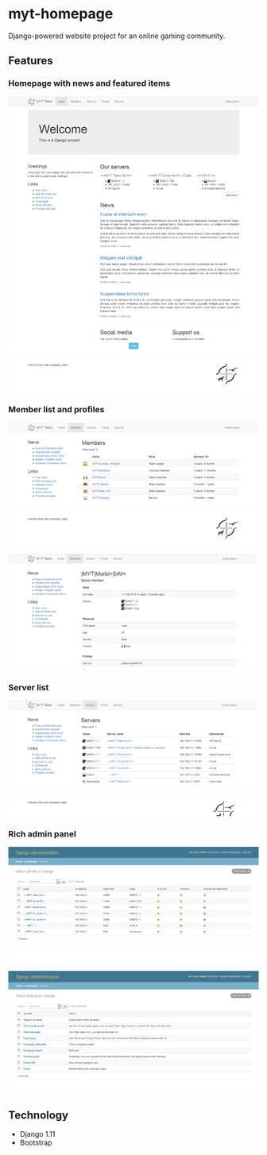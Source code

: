 # myt-homepage

Django-powered website project for an online gaming community.

## Features

### Homepage with news and featured items

![alt text](https://raw.githubusercontent.com/t-zilla/myt-homepage/master/screenshots/home.png)

### Member list and profiles

![alt text](https://raw.githubusercontent.com/t-zilla/myt-homepage/master/screenshots/members.png)

![alt text](https://raw.githubusercontent.com/t-zilla/myt-homepage/master/screenshots/profile.png)

### Server list

![alt text](https://raw.githubusercontent.com/t-zilla/myt-homepage/master/screenshots/servers.png)

### Rich admin panel

![alt text](https://raw.githubusercontent.com/t-zilla/myt-homepage/master/screenshots/admin-servers.png)

![alt text](https://raw.githubusercontent.com/t-zilla/myt-homepage/master/screenshots/admin-settings.png)

## Technology
* Django 1.11
* Bootstrap
